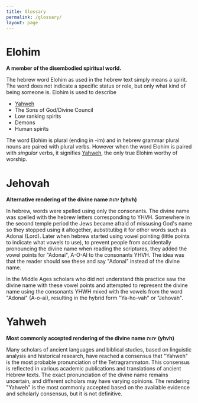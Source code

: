 ```yaml
---
title: Glossary
permalink: /glossary/
layout: page
---
```


# Elohim

**A member of the disembodied spiritual world.**

The hebrew word Elohim as used in the hebrew text simply means a spirit. The word does not indicate a specific status or role, but only what kind of being someone is. Elohim is used to describe 

* [Yahweh](#yahweh)
* The Sons of God/Divine Council
* Low ranking spirits
* Demons
* Human spirits

The word Elohim is plural (ending in -im) and in hebrew grammar plural nouns are paired with plural verbs. However when the word Elohim is paired with *singular* verbs, it signifies [Yahweh](#yahweh), the only true Elohim worthy of worship.

# Jehovah

**Alternative rendering of the divine name יהוה (yhvh)**

In hebrew, words were spelled using only the consonants. The divine name was spelled with the hebrew letters corresponding to YHVH. Somewhere in the second temple period the Jews became afraid of missusing God's name so they stopped using it altogether, aubstitutibg it for other words such as Adonai (Lord). Later when hebrew started using vowel pointing (little points to indicate what vowels to use), to prevent people from accidentally pronouncing the divine name when reading the scriptures, they added the vowel points for "Adonai", A-O-AI to the consonants YHVH. The idea was that the reader should see these and say "Adonai" instead of the divine name.

In the Middle Ages scholars who did not understand this practice saw the divine name with these vowel points and attempted to represent the divine name using the consonants YHWH mixed with the vowels from the word "Adonai" (A-o-ai), resulting in the hybrid form "Ya-ho-vah" or "Jehovah".

# Yahweh

**Most commonly accepted rendering of the divine name יהוה (yhvh)**

Many scholars of ancient languages and biblical studies, based on linguistic analysis and historical research, have reached a consensus that "Yahweh" is the most probable pronunciation of the Tetragrammaton. This consensus is reflected in various academic publications and translations of ancient Hebrew texts. The exact pronunciation of the divine name remains uncertain, and different scholars may have varying opinions. The rendering "Yahweh" is the most commonly accepted based on the available evidence and scholarly consensus, but it is not definitive.



